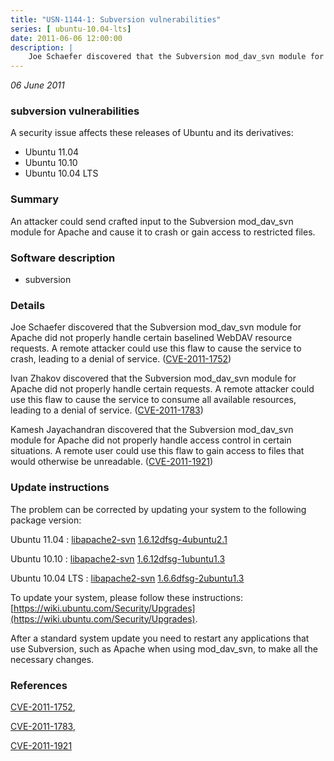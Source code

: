 ```yaml
---
title: "USN-1144-1: Subversion vulnerabilities"
series: [ ubuntu-10.04-lts]
date: 2011-06-06 12:00:00
description: |
    Joe Schaefer discovered that the Subversion mod_dav_svn module for Apache did not properly handle certain baselined WebDAV resource requests. A remote attacker could use this flaw to cause the service to crash, leading to a denial of service. ([CVE-2011-1752](http://people.ubuntu.com/~ubuntu-security/cve/CVE-2011-1752))
--- 
```

 
 

*06 June 2011*

### subversion vulnerabilities

A security issue affects these releases of Ubuntu and its derivatives:

* Ubuntu 11.04
* Ubuntu 10.10
* Ubuntu 10.04 LTS

### Summary

An attacker could send crafted input to the Subversion mod_dav_svn module for Apache and cause it to crash or gain access to restricted files.

### Software description

* subversion 

### Details

Joe Schaefer discovered that the Subversion mod_dav_svn module for Apache did not properly handle certain baselined WebDAV resource requests. A remote attacker could use this flaw to cause the service to crash, leading to a denial of service. ([CVE-2011-1752](http://people.ubuntu.com/~ubuntu-security/cve/CVE-2011-1752))

Ivan Zhakov discovered that the Subversion mod_dav_svn module for Apache did not properly handle certain requests. A remote attacker could use this flaw to cause the service to consume all available resources, leading to a denial of service. ([CVE-2011-1783](http://people.ubuntu.com/~ubuntu-security/cve/CVE-2011-1783))

Kamesh Jayachandran discovered that the Subversion mod_dav_svn module for Apache did not properly handle access control in certain situations. A remote user could use this flaw to gain access to files that would otherwise be unreadable. ([CVE-2011-1921](http://people.ubuntu.com/~ubuntu-security/cve/CVE-2011-1921)) 

### Update instructions

The problem can be corrected by updating your system to the following package version:

Ubuntu 11.04
 : [libapache2-svn](https://launchpad.net/ubuntu/+source/subversion) <span> [1.6.12dfsg-4ubuntu2.1](https://launchpad.net/ubuntu/+source/subversion/1.6.12dfsg-4ubuntu2.1) </span> 

Ubuntu 10.10
 : [libapache2-svn](https://launchpad.net/ubuntu/+source/subversion) <span> [1.6.12dfsg-1ubuntu1.3](https://launchpad.net/ubuntu/+source/subversion/1.6.12dfsg-1ubuntu1.3) </span> 

Ubuntu 10.04 LTS
 : [libapache2-svn](https://launchpad.net/ubuntu/+source/subversion) <span> [1.6.6dfsg-2ubuntu1.3](https://launchpad.net/ubuntu/+source/subversion/1.6.6dfsg-2ubuntu1.3) </span> 

To update your system, please follow these instructions: [https://wiki.ubuntu.com/Security/Upgrades](https://wiki.ubuntu.com/Security/Upgrades).

After a standard system update you need to restart any applications that use Subversion, such as Apache when using mod_dav_svn, to make all the necessary changes. 

### References

 
 [CVE-2011-1752](http://people.ubuntu.com/~ubuntu-security/cve/CVE-2011-1752), 

 [CVE-2011-1783](http://people.ubuntu.com/~ubuntu-security/cve/CVE-2011-1783), 

 [CVE-2011-1921](http://people.ubuntu.com/~ubuntu-security/cve/CVE-2011-1921)
 

